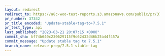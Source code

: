 ```yaml
---
layout: redirect
redirect_to: https://a8c-woo-test-reports.s3.amazonaws.com/public/pr/37342/api/index.html
pr_number: 37342
pr_title_encoded: "Update+stable+tag+to+7.5.1"
pr_test_type: api
last_published: "2023-03-21 20:07:15 +0000"
commit_sha: bf74b640c230629115f9c62432d46b25a44f457a
commit_message: "Update stable tag to 7.5.1"
branch_name: release-prep/7.5.1-stable-tag
---
```

